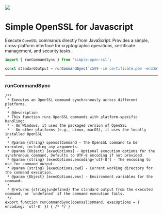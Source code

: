 [![](https://i.imgur.com/nSEjI0t.jpeg)](https://github.com/FirstTimeEZ/server-ssl/archive/refs/heads/main.zip)

# Simple OpenSSL for Javascript

Execute `OpenSSL` commands directly from JavaScript. Provides a simple, cross-platform interface for cryptographic operations, certificate management, and security tasks.

```javascript
import { runCommandSync } from 'simple-open-ssl';

const standardOutput = runCommandSync(`x509 -in certificate.pem -enddate -noout`);
```

---------------------

### runCommandSync

```
/**
 * Executes an OpenSSL command synchronously across different platforms.
 *
 * @description
 * This function runs OpenSSL commands with platform-specific handling:
 * - On Windows, it uses the packaged version of OpenSSL
 * - On other platforms (e.g., Linux, macOS), it uses the locally installed OpenSSL
 *
 * @param {string} opensslCommand - The OpenSSL command to be executed, including any arguments.
 * @param {Object} [execOptions] - Optional execution options for the synchronous command, Defaults to UTF-8 encoding if not provided.
 * @param {string} [execOptions.encoding='utf-8'] - The encoding to use for command output.
 * @param {string} [execOptions.cwd] - Current working directory for the command execution.
 * @param {Object} [execOptions.env] - Environment variables for the command.
 * 
 * @returns {string|undefined} The standard output from the executed command, or `undefined` if the command execution fails.
 */
export function runCommandSync(opensslCommand, execOptions = { encoding: 'utf-8' }) { /* */ }
```